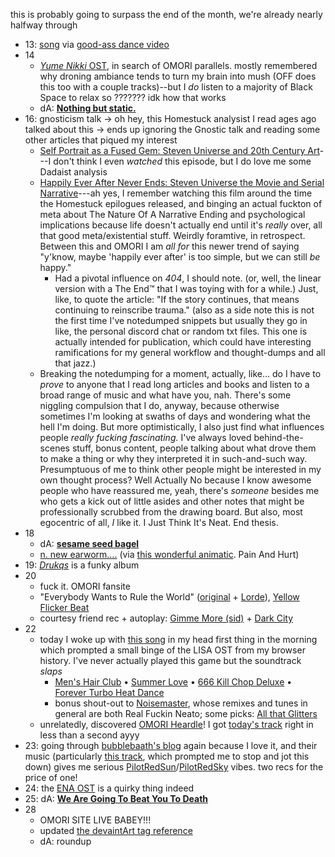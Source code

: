 this is probably going to surpass the end of the month, we're already nearly halfway through

- 13: [song](https://piped.video/watch?v=2yHGUoozvLI) via [good-ass dance video](https://piped.video/watch?v=foEDIiSNbAY)
- 14
	- [<i>Yume Nikki</i> OST](https://piped.video/watch?v=EGM8-YN5B64), in search of <span style="text-transform:uppercase;">Omori</span> parallels. mostly remembered why droning ambiance tends to turn my brain into mush (<span style="text-transform:uppercase;">Off</span> does this too with a couple tracks)--but I *do* listen to a majority of Black Space to relax so ??????? idk how that works
	- dA: <b>[Nothing but static.](https://www.deviantart.com/a-flyleaf/art/Nothing-but-static-949588069)</b>
- 16: gnosticism talk -> oh hey, this Homestuck analysist I read ages ago talked about this -> ends up ignoring the Gnostic talk and reading some other articles that piqued my interest
	- [Self Portrait as a Fused Gem: Steven Universe and 20th Century Art](https://www.stormingtheivorytower.com/2016/08/self-portrait-as-fused-gem-steven.html)---I don't think I even *watched* this episode, but I do love me some Dadaist analysis
	- [Happily Ever After Never Ends: Steven Universe the Movie and Serial Narrative](https://www.stormingtheivorytower.com/2019/09/happily-ever-after-never-ends-steven.html)---ah yes, I remember watching this film around the time the Homestuck epilogues released, and binging an actual fuckton of meta about The Nature Of A Narrative Ending and psychological implications because life doesn't actually end until it's *really* over, all that good meta/existential stuff. Weirdly foramtive, in retrospect. Between this and <span style="text-transform:uppercase;">Omori</span> I am *all for* this newer trend of saying "y'know, maybe 'happily ever after' is too simple, but we can still *be* happy."
		- Had a pivotal influence on <i>404</i>, I should note. (or, well, the linear version with a The End™ that I was toying with for a while.) Just, like, to quote the article: "If the story continues, that means continuing to reinscribe trauma." (also as a side note this is not the first time I've notedumped snippets but usually they go in like, the personal discord chat or random txt files. This one is actually intended for publication, which could have interesting ramifications for my general workflow and thought-dumps and all that jazz.)
	- Breaking the notedumping for a moment, actually, like... do I have to *prove* to anyone that I read long articles and books and listen to a broad range of music and what have you, nah. There's some niggling compulsion that I do, anyway, because otherwise sometimes I'm looking at swaths of days and wondering what the hell I'm doing. But more optimistically, I also just find what influences people *really fucking fascinating.* I've always loved behind-the-scenes stuff, bonus content, people talking about what drove them to make a thing or why they interpreted it in such-and-such way. Presumptuous of me to think other people might be interested in my own thought process? Well Actually No because I know awesome people who have reassured me, yeah, there's *someone* besides me who gets a kick out of little asides and other notes that might be professionally scrubbed from the drawing board. But also, most egocentric of all, *I* like it. I Just Think It's Neat. End thesis.
- 18
	- dA: <b>[sesame seed bagel](https://www.deviantart.com/a-flyleaf/art/sesame-seed-950165294)</b>
	- [n. new earworm….](https://piped.video/watch?v=9wgZWAbG7rw) (via [this wonderful animatic](https://lastvalyrian.tumblr.com/post/690960668127641601/enigmaticallyartful-enigmaticallyartful). Pain And Hurt)
- 19: [<i>Drukqs</i>](https://piped.video/playlist?list=PL5SMXYhIcZ5IeYo5XP4haf5aJmj9TWs8b) is a funky album
- 20
	- fuck it. <span style="text-transform:uppercase;">Omori</span> fansite
	- "Everybody Wants to Rule the World" ([original](https://piped.video/watch?v=0m4aoeN42tE) + [Lorde](https://piped.video/watch?v=0m4aoeN42tE)), [Yellow Flicker Beat](https://piped.video/watch?v=e1S9HUNoI4k)
	- courtesy friend rec + autoplay: [Gimme More (sid)](https://piped.video/watch?v=Q4wl12Khl9I) + [Dark City](https://piped.video/watch?v=561sXER4Fw4)
- 22
	- today I woke up with [this song](https://piped.video/watch?v=IZzH94TetIE) in my head first thing in the morning which prompted a small binge of the <span style="text-transform:uppercase;">Lisa</span> OST from my browser history. I've never actually played this game but the soundtrack *slaps*
		- [Men's Hair Club](https://piped.video/watch?v=ByKll4eIjwo) • [Summer Love](https://piped.video/watch?v=1AKkLEoixkw) • [666 Kill Chop Deluxe](https://piped.video/watch?v=_J0wkwgTbvc) • [Forever Turbo Heat Dance](https://piped.video/watch?v=EQVsQsUmu-I)
		- bonus shout-out to [Noisemaster](https://noisemaster.bandcamp.com/music), whose remixes and tunes in general are both Real Fuckin Neato; some picks: [All that Glitters](https://piped.garudalinux.org/watch?v=F-RKIJiiNC4)
	- unrelatedly, discovered [<span style="text-transform:uppercase;">Omori</span> Heardle](https://omori-heardle-2-5.glitch.me/)! I got [today's track](https://omori.bandcamp.com/track/acrophobia) right in less than a second ayyy
- 23: going through [bubblebaath's blog](https://bubblebaath.tumblr.com/) again because I love it, and their music (particularly [this track](https://bubblebaath.tumblr.com/post/700782847223627776), which prompted me to stop and jot this down) gives me serious [PilotRedSun](https://pilotredsun.bandcamp.com/)/[PilotRedSky](https://pilotredsky.bandcamp.com/music) vibes. two recs for the price of one!
- 24: the [<span style="text-transform:uppercase;">Ena</span> OST](https://piped.video/playlist?list=PLDg-1MHo18OQmKakdxGwoLLX-FP6IIaiR) is a quirky thing indeed
- 25: dA: <b>[We Are Going To Beat You To Death](https://www.deviantart.com/a-flyleaf/art/We-Are-Going-To-Beat-You-To-Death-951202486)</b>
- 28
	- <em style="text-transform:uppercase;font-style:normal;">Omori site live babey!!!</em>
	- updated [the devaintArt tag reference](https://a-flyleaf.github.io/deviantart/gallery-tag-reference/)
	- dA: roundup